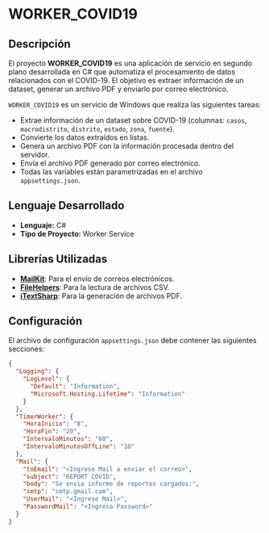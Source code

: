 # WORKER_COVID19

## Descripción
El proyecto **WORKER_COVID19** es una aplicación de servicio en segundo plano desarrollada en C# que automatiza el procesamiento de datos relacionados con el COVID-19. El objetivo es extraer información de un dataset, generar un archivo PDF y enviarlo por correo electrónico.

`WORKER_COVID19` es un servicio de Windows que realiza las siguientes tareas:
- Extrae información de un dataset sobre COVID-19 (columnas: `casos`, `macrodistrito`, `distrito`, `estado`, `zona`, `fuente`).
- Convierte los datos extraídos en listas.
- Genera un archivo PDF con la información procesada dentro del servidor.
- Envía el archivo PDF generado por correo electrónico.
- Todas las variables están parametrizadas en el archivo `appsettings.json`.

## Lenguaje Desarrollado

- **Lenguaje:** C#
- **Tipo de Proyecto:** Worker Service

## Librerías Utilizadas

- **[MailKit](https://github.com/jstedfast/MailKit)**: Para el envío de correos electrónicos.
- **[FileHelpers](https://github.com/MarcosMeli/FileHelpers)**: Para la lectura de archivos CSV.
- **[iTextSharp](https://github.com/itext/itext7-dotnet)**: Para la generación de archivos PDF.

## Configuración

El archivo de configuración `appsettings.json` debe contener las siguientes secciones:

```json
{
  "Logging": {
    "LogLevel": {
      "Default": "Information",
      "Microsoft.Hosting.Lifetime": "Information"
    }
  },
  "TimerWorker": {
    "HoraInicio": "8",
    "HoraFin": "20",
    "IntervaloMinutos": "60",
    "IntervaloMinutosOffLine": "10"
  },
  "Mail": {
    "toEmail": "<Ingrese Mail a enviar el correo>",
    "subject": "REPORT COVID",
    "body": "Se envia informe de reportes cargados:",
    "smtp": "smtp.gmail.com",
    "UserMail": "<Ingrese Mail>",
    "PasswordMail": "<Ingresa Password>"
  }
}
```
